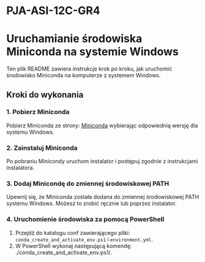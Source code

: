# PJA-ASI-12C-GR4
 
# Uruchamianie środowiska Miniconda na systemie Windows

Ten plik README zawiera instrukcje krok po kroku, jak uruchomić środowisko Miniconda na komputerze z systemem Windows.

## Kroki do wykonania

### 1. Pobierz Miniconda

Pobierz Miniconda ze strony: [Miniconda](https://docs.anaconda.com/free/miniconda/index.html) wybierając odpowiednią wersję dla systemu Windows.

### 2. Zainstaluj Miniconda

Po pobraniu Minicondy uruchom instalator i postępuj zgodnie z instrukcjami instalatora.

### 3. Dodaj Minicondę do zmiennej środowiskowej PATH

Upewnij się, że Miniconda została dodana do zmiennej środowiskowej PATH systemu Windows. Możesz to zrobić ręcznie lub poprzez instalator.

### 4. Uruchomienie środowiska za pomocą PowerShell

1. Przejdź do katalogu conf zawierającego pliki: `conda_create_and_activate_env.ps1` i `environment.yml`.
2. W PowerShell wykonaj następującą komendę: ./conda_create_and_activate_env.ps1/.